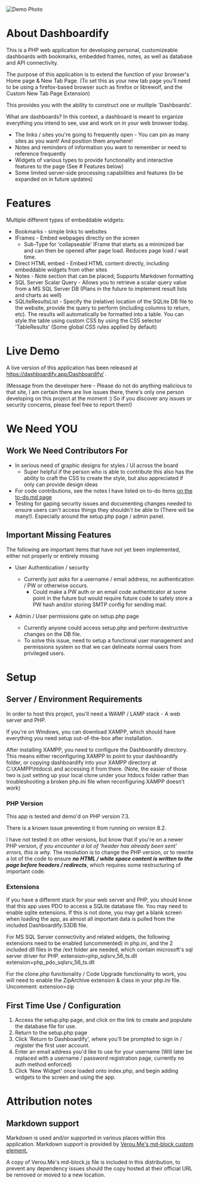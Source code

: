 ![Demo Photo](https://i.imgur.com/v5QUd2X.jpeg)
# About Dashboardify
This is a PHP web application for developing personal, customizeable dashboards with bookmarks, embedded frames, notes, as well as database and API connectivity.

The purpose of this application is to extend the function of your browser's Home page & New Tab Page. (To set this as your new tab page you'll need to be using a firefox-based browser such as firefox or librewolf, and the Custom New Tab Page Extension)

This provides you with the ability to construct one or multiple 'Dashboards'. 

What are dashboards? In this context, a dashboard is meant to organize everything you intend to see, use and work on in your web browser today. 

* The links / sites you're going to frequently open - You can pin as many sites as you want! And position them anywhere!
* Notes and reminders of information you want to remember or need to reference frequently
* Widgets of various types to provide functionality and interactive features to the page (See # Features below)
* Some limited server-side processing capabilities and features (to be expanded on in future updates)

# Features

Multiple different types of embeddable widgets:
* Bookmarks - simple links to websites
* IFrames - Embed webpages directly on the screen
    * Sub-Type for 'collapseable' IFrame that starts as a minimized bar and can then be opened after page load. Reduces page load / wait time. 
* Direct HTML embed - Embed HTML content directly, including embeddable widgets from other sites
* Notes - Note section that can be placed; Supports Markdown formatting
* SQL Server Scalar Query - Allows you to retrieve a scalar query value from a MS SQL Server DB (Plans in the future to implement result lists and charts as well)
* SQLiteResultsList - Specify the (relative) location of the SQLite DB file to the website, provide the query to perform (including columns to return, etc). The results will automatically be formatted into a table. You can style the table using custom CSS by using the CSS selector 'TableResults' (Some global CSS rules applied by default)

# Live Demo

A live version of this application has been released at https://dashboardify.app/Dashboardify/ . 

(Message from the developer here - Please do not do anything malicious to that site, I am certain there are live issues there, there's only one person developing on this project at the moment :) So if you discover any issues or security concerns, please feel free to report them!)

# We Need YOU

## Work We Need Contributors For
* In serious need of graphic designs for styles / UI across the board
    * Super helpful if the person who is able to contribute this also has the ability to craft the CSS to create the style, but also appreciated if only can provide design ideas
* For code contributions, see the notes I have listed on to-do items [on the to-do.md page](to-do.md)
* Testing for gaping security issues and documenting changes needed to ensure users can't access things they shouldn't be able to (There will be many!). Especially around the setup.php page / admin panel. 

## Important Missing Features

The following are important items that have not yet been implemented, either not properly or entirely missing

* User Authentication / security
    * Currently just asks for a username / email address, no authentication / PW or otherwise occurs.
        * Could make a PW auth or an email code authenticator at some point in the future but would require future code to safely store a PW hash and/or storing SMTP config for sending mail. 
    
* Admin / User permissions gate on setup.php page
    * Currently anyone could access setup.php and perform destructive changes on the DB file. 
    * To solve this issue, need to setup a functional user management and permissions system so that we can delineate normal users from privileged users. 


# Setup
## Server / Environment Requirements

In order to host this project, you'll need a WAMP / LAMP stack - A web server and PHP. 

If you're on Windows, you can download XAMPP, which should have everything you need setup out-of-the-box after installation. 

After installing XAMPP, you need to configure the Dashboardify directory. This means either reconfiguring XAMPP to point to your dashboardify folder, or copying dashboardify into your XAMPP directory at C:\XAMPP\htdocs\ and accessing it from there. (Note, the easier of those two is just setting up your local clone under your htdocs folder rather than troubleshooting a broken php.ini file when reconfiguring XAMPP doesn't work)

### PHP Version

This app is tested and demo'd on PHP version 7.3.

There is a known issue preventing it from running on version 8.2.

I have not tested it on other versions, but know that if you're on a newer PHP version, *if you encounter a lot of 'header has already been sent' errors, this is why.* The resolution is to change the PHP version, or to rewrite a lot of the code to ensure ***no HTML / white space content is written to the page before headers / redirects***, which requires some restructuring of important code. 

### Extensions

If you have a different stack for your web server and PHP, you should know that this app uses PDO to access a SQLite database file. You may need to enable sqlite extensions. 
If this is not done, you may get a blank screen when loading the app, as almost all important data is pulled from the included Dashboardify.S3DB file.

For MS SQL Server connectivity and related widgets, the following extensions need to be enabled (uncommented) in php.ini, and the 2 included dll files in the /ext folder are needed, which contain microsoft's sql server driver for PHP.
    extension=php_sqlsrv_56_ts.dll
    extension=php_pdo_sqlsrv_56_ts.dll  

For the clone.php functionality / Code Upgrade functionality to work, you will need to enable the ZipArchive extension & class in your php.ini file.
Uncomment:
    extension=zip

## First Time Use / Configuration

1. Access the setup.php page, and click on the link to create and populate the database file for use. 
2. Return to the setup.php page
3. Click 'Return to Dashboardify', where you'll be prompted to sign in / register the first user account.
4. Enter an email address you'd like to use for your username (Will later be replaced with a username / password registration page, currently no auth method enforced)
5. Click 'New Widget' once loaded onto index.php, and begin adding widgets to the screen and using the app.


# Attribution notes

## Markdown support

Markdown is used and/or supported in various places within this application. Markdown support is provided by [Verou.Me's md-block custom element.](https://md-block.verou.me/)

A copy of Verou.Me's md-block.js file is included in this distribution, to prevent any dependency issues should the copy hosted at their official URL be removed or moved to a new location. 

